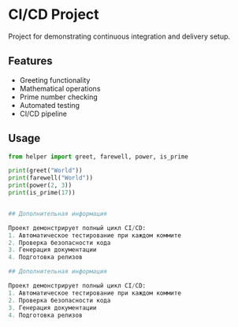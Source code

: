 # CI/CD Project

Project for demonstrating continuous integration and delivery setup.

## Features

- Greeting functionality
- Mathematical operations
- Prime number checking
- Automated testing
- CI/CD pipeline

## Usage

```python
from helper import greet, farewell, power, is_prime

print(greet("World"))
print(farewell("World"))
print(power(2, 3))
print(is_prime(17))


## Дополнительная информация

Проект демонстрирует полный цикл CI/CD:
1. Автоматическое тестирование при каждом коммите
2. Проверка безопасности кода
3. Генерация документации
4. Подготовка релизов

## Дополнительная информация

Проект демонстрирует полный цикл CI/CD:
1. Автоматическое тестирование при каждом коммите
2. Проверка безопасности кода
3. Генерация документации
4. Подготовка релизов
